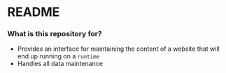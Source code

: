 # README #

### What is this repository for? ###

* Provides an interface for maintaining the content of a website that will end up running on a `runtime`
* Handles all data maintenance